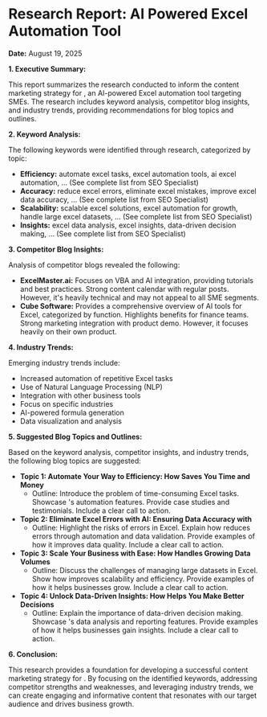 # Research Report: <Product Name> AI Powered Excel Automation Tool

**Date:** August 19, 2025

**1. Executive Summary:**

This report summarizes the research conducted to inform the content marketing strategy for <Product Name>, an AI-powered Excel automation tool targeting SMEs. The research includes keyword analysis, competitor blog insights, and industry trends, providing recommendations for blog topics and outlines.

**2. Keyword Analysis:**

The following keywords were identified through research, categorized by topic:

* **Efficiency:** automate excel tasks, excel automation tools, ai excel automation, ... (See complete list from SEO Specialist)
* **Accuracy:** reduce excel errors, eliminate excel mistakes, improve excel data accuracy, ... (See complete list from SEO Specialist)
* **Scalability:** scalable excel solutions, excel automation for growth, handle large excel datasets, ... (See complete list from SEO Specialist)
* **Insights:** excel data analysis, excel insights, data-driven decision making, ... (See complete list from SEO Specialist)

**3. Competitor Blog Insights:**

Analysis of competitor blogs revealed the following:

* **ExcelMaster.ai:** Focuses on VBA and AI integration, providing tutorials and best practices.  Strong content calendar with regular posts. However, it's heavily technical and may not appeal to all SME segments.
* **Cube Software:** Provides a comprehensive overview of AI tools for Excel, categorized by function.  Highlights benefits for finance teams.  Strong marketing integration with product demo.  However, it focuses heavily on their own product.

**4. Industry Trends:**

Emerging industry trends include:

* Increased automation of repetitive Excel tasks
* Use of Natural Language Processing (NLP)
* Integration with other business tools
* Focus on specific industries
* AI-powered formula generation
* Data visualization and analysis

**5. Suggested Blog Topics and Outlines:**

Based on the keyword analysis, competitor insights, and industry trends, the following blog topics are suggested:

* **Topic 1:  Automate Your Way to Efficiency: How <Product Name> Saves You Time and Money**
    * Outline: Introduce the problem of time-consuming Excel tasks.  Showcase <Product Name>'s automation features.  Provide case studies and testimonials.  Include a clear call to action.
* **Topic 2:  Eliminate Excel Errors with AI: Ensuring Data Accuracy with <Product Name>**
    * Outline: Highlight the risks of errors in Excel.  Explain how <Product Name> reduces errors through automation and data validation.  Provide examples of how it improves data quality.  Include a clear call to action.
* **Topic 3:  Scale Your Business with Ease: How <Product Name> Handles Growing Data Volumes**
    * Outline: Discuss the challenges of managing large datasets in Excel.  Show how <Product Name> improves scalability and efficiency.  Provide examples of how it helps businesses grow.  Include a clear call to action.
* **Topic 4:  Unlock Data-Driven Insights: How <Product Name> Helps You Make Better Decisions**
    * Outline: Explain the importance of data-driven decision making.  Showcase <Product Name>'s data analysis and reporting features.  Provide examples of how it helps businesses gain insights.  Include a clear call to action.

**6. Conclusion:**

This research provides a foundation for developing a successful content marketing strategy for <Product Name>.  By focusing on the identified keywords, addressing competitor strengths and weaknesses, and leveraging industry trends, we can create engaging and informative content that resonates with our target audience and drives business growth.